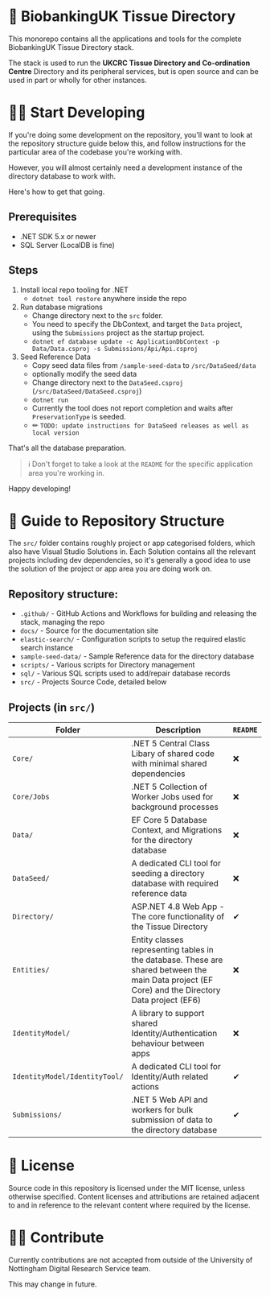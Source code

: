 # 🏥 BiobankingUK Tissue Directory

This monorepo contains all the applications and tools for the complete BiobankingUK Tissue Directory stack.

The stack is used to run the **UKCRC Tissue Directory and Co-ordination Centre** Directory and its peripheral services, but is open source and can be used in part or wholly for other instances.

# 👩‍💻 Start Developing

If you're doing some development on the repository, you'll want to look at the repository structure guide below this, and follow instructions for the particular area of the codebase you're working with.

However, you will almost certainly need a development instance of the directory database to work with.

Here's how to get that going.

## Prerequisites

- .NET SDK 5.x or newer
- SQL Server (LocalDB is fine)

## Steps

1. Install local repo tooling for .NET
   - `dotnet tool restore` anywhere inside the repo
1. Run database migrations
   - Change directory next to the `src` folder.
   - You need to specify the DbContext, and target the `Data` project, using the `Submissions` project as the startup project.
   - `dotnet ef database update -c ApplicationDbContext -p Data/Data.csproj -s Submissions/Api/Api.csproj`
1. Seed Reference Data
   - Copy seed data files from `/sample-seed-data` to `/src/DataSeed/data`
   - optionally modify the seed data
   - Change directory next to the `DataSeed.csproj` (`/src/DataSeed/DataSeed.csproj`)
   - `dotnet run`
   - Currently the tool does not report completion and waits after `PreservationType` is seeded.
   - ✏ `TODO: update instructions for DataSeed releases as well as local version`

That's all the database preparation.

> ℹ Don't forget to take a look at the `README` for the specific application area you're working in.

Happy developing!

# 📂 Guide to Repository Structure

The `src/` folder contains roughly project or app categorised folders, which also have Visual Studio Solutions in. Each Solution contains all the relevant projects including dev dependencies, so it's generally a good idea to use the solution of the project or app area you are doing work on.

## Repository structure:

- `.github/` - GitHub Actions and Workflows for building and releasing the stack, managing the repo
- `docs/` - Source for the documentation site
- `elastic-search/` - Configuration scripts to setup the required elastic search instance
- `sample-seed-data/` - Sample Reference data for the directory database
- `scripts/` - Various scripts for Directory management
- `sql/` - Various SQL scripts used to add/repair database records
- `src/` - Projects Source Code, detailed below

## Projects (in `src/`)

| Folder                        | Description                                                                                                                                       | `README` |
| ----------------------------- | ------------------------------------------------------------------------------------------------------------------------------------------------- | -------- |
| `Core/`                       | .NET 5 Central Class Libary of shared code with minimal shared dependencies                                                                       | ❌       |
| `Core/Jobs`                   | .NET 5 Collection of Worker Jobs used for background processes                                                                                    | ❌       |
| `Data/`                       | EF Core 5 Database Context, and Migrations for the directory database                                                                             | ❌       |
| `DataSeed/`                   | A dedicated CLI tool for seeding a directory database with required reference data                                                                | ❌       |
| `Directory/`                  | ASP.NET 4.8 Web App - The core functionality of the Tissue Directory                                                                              | ✔        |
| `Entities/`                   | Entity classes representing tables in the database. These are shared between the main Data project (EF Core) and the Directory Data project (EF6) | ❌       |
| `IdentityModel/`              | A library to support shared Identity/Authentication behaviour between apps                                                                        | ❌       |
| `IdentityModel/IdentityTool/` | A dedicated CLI tool for Identity/Auth related actions                                                                                            | ✔        |
| `Submissions/`                | .NET 5 Web API and workers for bulk submission of data to the directory database                                                                  | ✔        |

# 🧾 License

Source code in this repository is licensed under the MIT license, unless otherwise specified. Content licenses and attributions are retained adjacent to and in reference to the relevant content where required by the license.

# 👩‍🏭 Contribute

Currently contributions are not accepted from outside of the University of Nottingham Digital Research Service team.

This may change in future.
